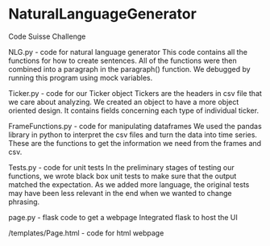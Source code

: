 # NaturalLanguageGenerator
Code Suisse Challenge

NLG.py - code for natural language generator
This code contains all the functions for how to create sentences. All of the functions were then combined into
a paragraph in the paragraph() function. We debugged by running this program using mock variables.

Ticker.py - code for our Ticker object
Tickers are the headers in csv file that we care about analyzing. We created an object to have a more object oriented
design. It contains fields concerning each type of individual ticker.

FrameFunctions.py - code for manipulating dataframes
We used the pandas library in python to interpret the csv files and turn the data into time series. These are the
functions to get the information we need from the frames and csv.

Tests.py - code for unit tests
In the preliminary stages of testing our functions, we wrote black box unit tests to make sure that the output matched
the expectation. As we added more language, the original tests may have been less relevant in the end when we wanted to
change phrasing.

page.py - flask code to get a webpage
Integrated flask to host the UI

/templates/Page.html - code for html webpage


